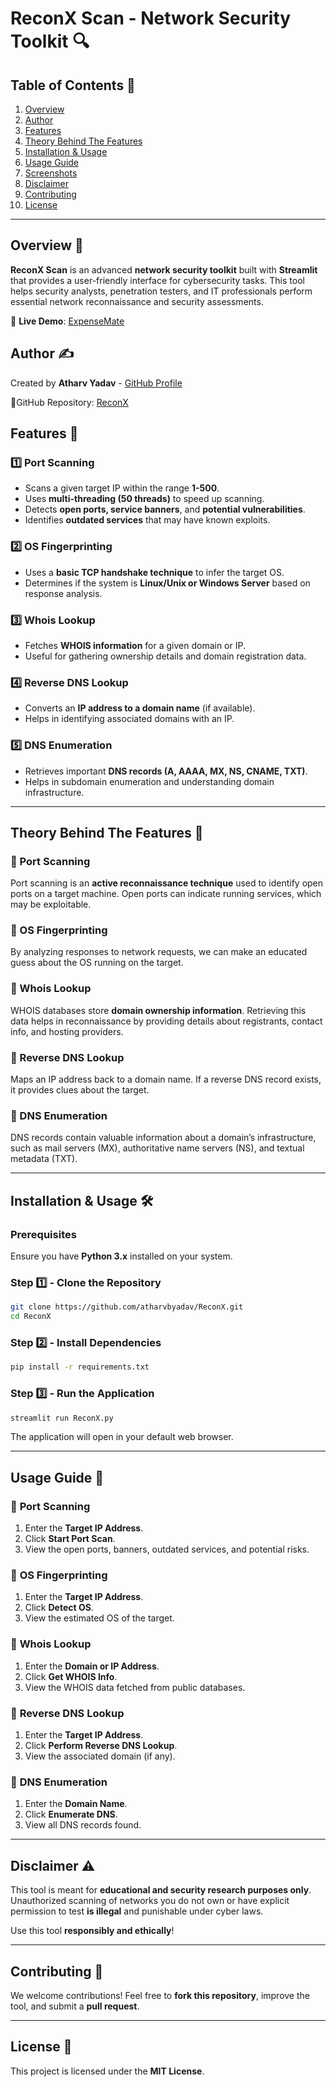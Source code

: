 # ReconX Scan - Network Security Toolkit 🔍

## Table of Contents 📑
1. [Overview](#overview-)
2. [Author](#author-)
3. [Features](#features-)
4. [Theory Behind The Features](#theory-behind-the-features-)
5. [Installation & Usage](#installation--usage-)
6. [Usage Guide](#usage-guide-)
7. [Screenshots](#screenshots-)
8. [Disclaimer](#disclaimer-)
9. [Contributing](#contributing-)
10. [License](#license-)

---

## Overview 📌
**ReconX Scan** is an advanced **network security toolkit** built with **Streamlit** that provides a user-friendly interface for cybersecurity tasks. This tool helps security analysts, penetration testers, and IT professionals perform essential network reconnaissance and security assessments.

🚀 **Live Demo**: [ExpenseMate](https://expensemate.streamlit.app/)

## Author ✍️
Created by **Atharv Yadav** - [GitHub Profile](https://github.com/atharvbyadav)

🔗GitHub Repository: [ReconX](https://github.com/atharvbyadav/ReconX)

## Features 🚀
### 1️⃣ **Port Scanning**
- Scans a given target IP within the range **1-500**.
- Uses **multi-threading (50 threads)** to speed up scanning.
- Detects **open ports, service banners**, and **potential vulnerabilities**.
- Identifies **outdated services** that may have known exploits.

### 2️⃣ **OS Fingerprinting**
- Uses a **basic TCP handshake technique** to infer the target OS.
- Determines if the system is **Linux/Unix or Windows Server** based on response analysis.

### 3️⃣ **Whois Lookup**
- Fetches **WHOIS information** for a given domain or IP.
- Useful for gathering ownership details and domain registration data.

### 4️⃣ **Reverse DNS Lookup**
- Converts an **IP address to a domain name** (if available).
- Helps in identifying associated domains with an IP.

### 5️⃣ **DNS Enumeration**
- Retrieves important **DNS records (A, AAAA, MX, NS, CNAME, TXT)**.
- Helps in subdomain enumeration and understanding domain infrastructure.

---
## Theory Behind The Features 🧠
### 🔹 Port Scanning
Port scanning is an **active reconnaissance technique** used to identify open ports on a target machine. Open ports can indicate running services, which may be exploitable.

### 🔹 OS Fingerprinting
By analyzing responses to network requests, we can make an educated guess about the OS running on the target.

### 🔹 Whois Lookup
WHOIS databases store **domain ownership information**. Retrieving this data helps in reconnaissance by providing details about registrants, contact info, and hosting providers.

### 🔹 Reverse DNS Lookup
Maps an IP address back to a domain name. If a reverse DNS record exists, it provides clues about the target.

### 🔹 DNS Enumeration
DNS records contain valuable information about a domain’s infrastructure, such as mail servers (MX), authoritative name servers (NS), and textual metadata (TXT).

---
## Installation & Usage 🛠️

### Prerequisites
Ensure you have **Python 3.x** installed on your system.

### Step 1️⃣ - Clone the Repository
```sh
git clone https://github.com/atharvbyadav/ReconX.git
cd ReconX
```

### Step 2️⃣ - Install Dependencies
```sh
pip install -r requirements.txt
```

### Step 3️⃣ - Run the Application
```sh
streamlit run ReconX.py
```

The application will open in your default web browser.

---
## Usage Guide 📖

### 🔸 **Port Scanning**
1. Enter the **Target IP Address**.
2. Click **Start Port Scan**.
3. View the open ports, banners, outdated services, and potential risks.

### 🔸 **OS Fingerprinting**
1. Enter the **Target IP Address**.
2. Click **Detect OS**.
3. View the estimated OS of the target.

### 🔸 **Whois Lookup**
1. Enter the **Domain or IP Address**.
2. Click **Get WHOIS Info**.
3. View the WHOIS data fetched from public databases.

### 🔸 **Reverse DNS Lookup**
1. Enter the **Target IP Address**.
2. Click **Perform Reverse DNS Lookup**.
3. View the associated domain (if any).

### 🔸 **DNS Enumeration**
1. Enter the **Domain Name**.
2. Click **Enumerate DNS**.
3. View all DNS records found.

---
## Disclaimer ⚠️
This tool is meant for **educational and security research purposes only**. Unauthorized scanning of networks you do not own or have explicit permission to test **is illegal** and punishable under cyber laws.

Use this tool **responsibly and ethically**!

---
## Contributing 🤝
We welcome contributions! Feel free to **fork this repository**, improve the tool, and submit a **pull request**.

---
## License 📜
This project is licensed under the **MIT License**.

